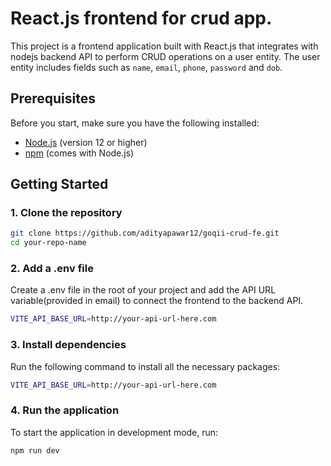 # React.js frontend for crud app.

This project is a frontend application built with React.js that integrates with nodejs backend API to perform CRUD operations on a user entity. The user entity includes fields such as `name`, `email`, `phone`, `password` and `dob`.

## Prerequisites

Before you start, make sure you have the following installed:

- [Node.js](https://nodejs.org/) (version 12 or higher)
- [npm](https://www.npmjs.com/) (comes with Node.js)

## Getting Started

### 1. Clone the repository

```bash
git clone https://github.com/adityapawar12/goqii-crud-fe.git
cd your-repo-name
```

### 2. Add a .env file

Create a .env file in the root of your project and add the API URL variable(provided in email) to connect the frontend to the backend API.

```bash
VITE_API_BASE_URL=http://your-api-url-here.com
```

### 3. Install dependencies

Run the following command to install all the necessary packages:

```bash
VITE_API_BASE_URL=http://your-api-url-here.com
```

### 4. Run the application

To start the application in development mode, run:

```bash
npm run dev
```
